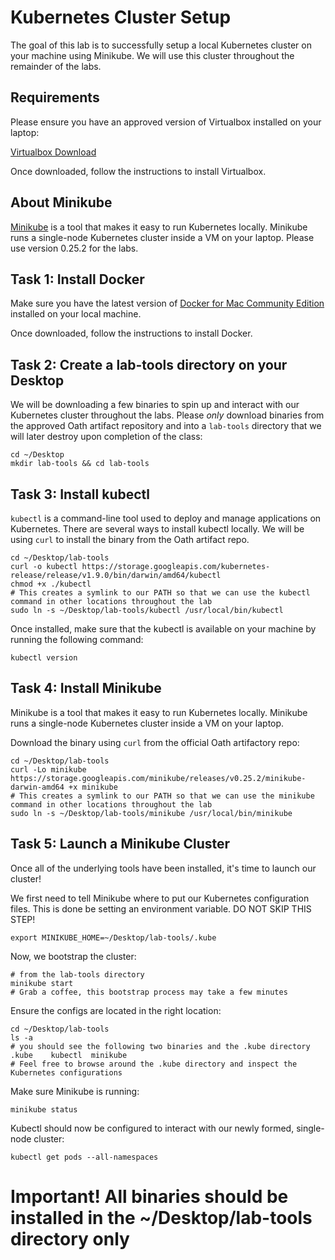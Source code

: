 # Kubernetes Cluster Setup

The goal of this lab is to successfully setup a local Kubernetes cluster on your machine using Minikube. We will use this cluster throughout the remainder of the labs.

## Requirements
Please ensure you have an approved version of Virtualbox installed on your laptop:

[Virtualbox Download](https://www.virtualbox.org/wiki/Downloads)

Once downloaded, follow the instructions to install Virtualbox.

## About Minikube
[Minikube](https://storage.googleapis.com/minikube/releases/v0.25.2/minikube-darwin-amd64) is a tool that makes it easy to run Kubernetes locally. Minikube runs a single-node Kubernetes cluster inside a VM on your laptop. Please use version 0.25.2 for the labs.

## Task 1: Install Docker
Make sure you have the latest version of [Docker for Mac Community Edition](https://store.docker.com/editions/community/docker-ce-desktop-mac) installed on your local machine. 

Once downloaded, follow the instructions to install Docker.

## Task 2: Create a lab-tools directory on your Desktop
We will be downloading a few binaries to spin up and interact with our Kubernetes cluster throughout the labs. Please *only* download binaries from the approved Oath artifact repository and into a `lab-tools` directory that we will later destroy upon completion of the class:
```
cd ~/Desktop
mkdir lab-tools && cd lab-tools
```

## Task 3: Install kubectl
`kubectl` is a command-line tool used to deploy and manage applications on Kubernetes. There are several ways to install kubectl locally. We will be using `curl` to install the binary from the Oath artifact repo.

```
cd ~/Desktop/lab-tools
curl -o kubectl https://storage.googleapis.com/kubernetes-release/release/v1.9.0/bin/darwin/amd64/kubectl
chmod +x ./kubectl
# This creates a symlink to our PATH so that we can use the kubectl command in other locations throughout the lab
sudo ln -s ~/Desktop/lab-tools/kubectl /usr/local/bin/kubectl
```

Once installed, make sure that the kubectl is available on your machine by running the following command:
```
kubectl version
```

## Task 4: Install Minikube
Minikube is a tool that makes it easy to run Kubernetes locally. Minikube runs a single-node Kubernetes cluster inside a VM on your laptop.

Download the binary using `curl` from the official Oath artifactory repo:
```
cd ~/Desktop/lab-tools
curl -Lo minikube https://storage.googleapis.com/minikube/releases/v0.25.2/minikube-darwin-amd64 +x minikube
# This creates a symlink to our PATH so that we can use the minikube command in other locations throughout the lab
sudo ln -s ~/Desktop/lab-tools/minikube /usr/local/bin/minikube
```

## Task 5: Launch a Minikube Cluster
Once all of the underlying tools have been installed, it's time to launch our cluster!

We first need to tell Minikube where to put our Kubernetes configuration files. This is done be setting an environment variable. DO NOT SKIP THIS STEP!
```
export MINIKUBE_HOME=~/Desktop/lab-tools/.kube
```

Now, we bootstrap the cluster:
```
# from the lab-tools directory
minikube start
# Grab a coffee, this bootstrap process may take a few minutes
```

Ensure the configs are located in the right location:
```
cd ~/Desktop/lab-tools
ls -a
# you should see the following two binaries and the .kube directory
.kube    kubectl  minikube
# Feel free to browse around the .kube directory and inspect the Kubernetes configurations
```

Make sure Minikube is running:
```
minikube status
```

Kubectl should now be configured to interact with our newly formed, single-node cluster:
```
kubectl get pods --all-namespaces
```

# Important! All binaries should be installed in the ~/Desktop/lab-tools directory only
